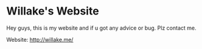 # Willake's Website

Hey guys, this is my website and if u got any advice or bug. Plz contact me.

Website: http://willake.me/
